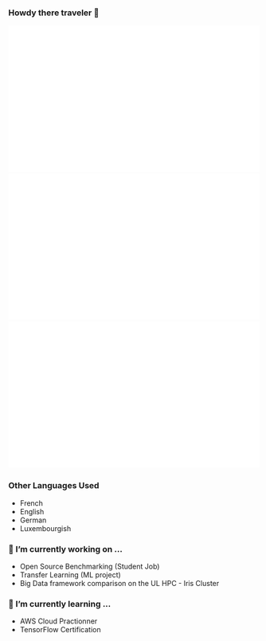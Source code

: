 ### Howdy there traveler 👋

<div class="row">
  <img src="https://github.com/Yann21/github-stats/blob/master/generated/overview.svg" />
  <img src="https://github.com/Yann21/github-stats/blob/master/generated/languages.svg" />
  <img src="https://github.com/Yann21/Yann21/blob/main/res/languages.svg" />
</div>

### Other Languages Used <!-- add joke -->
* French
* English
* German
* Luxembourgish

### 🔭 I’m currently working on ...
* Open Source Benchmarking (Student Job)
* Transfer Learning (ML project)
* Big Data framework comparison on the UL HPC - Iris Cluster
### 🌱 I’m currently learning ...
* AWS Cloud Practionner
* TensorFlow Certification

<!--
**Yann21/Yann21** is a ✨ _special_ ✨ repository because its `README.md` (this file) appears on your GitHub profile.

Here are some ideas to get you started:


* Tensorflow Certifiaction
- 👯 I’m looking to collaborate on ...
- 🤔 I’m looking for help with ...
- 💬 Ask me about ...
- 📫 How to reach me: ...
- ⚡ Fun fact: ...
-->
